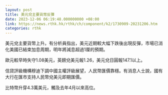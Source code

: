 ```yaml
---
layout: post
title: 美元兌主要貨幣反彈
date: 2023-12-06 06:19:48.000000000 +08:00
link: https://news.rthk.hk/rthk/ch/component/k2/1730909-20231206.htm
categories: rthk
---
```


美元兌主要貨幣上升。有分析員指出，美元近期較大幅下跌後出現反彈，市場已消化美國已結束加息周期，明年將減息超過1厘的預期。

歐元較早時失守1.08美元，英鎊兌美元報1.26，美元兌日圓報147.1以上。

信貸評級機構穆迪下調中國主權評級展望，人民幣匯價靠穩。有消息人士說，國有大行在匯市支持人民幣兌美元即期匯價。

比特幣升穿4.3萬美元，觸及去年4月以來高位。
